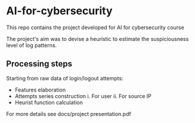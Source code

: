 # AI-for-cybersecurity
This repo contains the project developed for AI  for cybersecurity course 

The project's aim was to devise a heuristic to estimate the suspiciousness level of log patterns.

## Processing steps

Starting from raw data of login/logout attempts:

* Features elaboration
* Attempts series construction
      i. For user
      ii. For source IP
* Heurist function calculation

For more details see docs/project presentation.pdf

